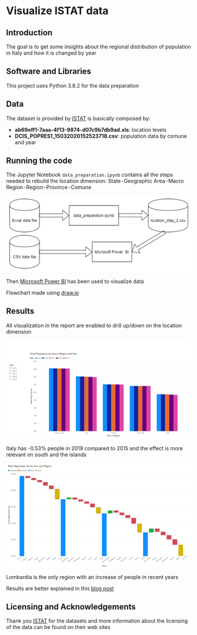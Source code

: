 # Visualize ISTAT data

## Introduction

The goal is to get some insights about the regional distribution of population in Italy and how it is changed by year


## Software and Libraries

This project uses Python 3.8.2 for the data preparation

## Data

The dataset is provided by [ISTAT](http://dati.istat.it/?lang=en) is basically composed by:
* **ab69eff1-7aaa-4f13-9874-d07c9b7db9ad.xls**: location levels
* **DCIS_POPRES1_15032020152523718.csv**: population data by comune and year

## Running the code

The Jupyter Notebook `data_preparation.ipynb` contains all the steps needed to rebuild the location dimension: State - Geographic Area - Macro Region - Region - Province - Comune

![Flowchart](images/flowchart.png)

Then [Microsoft Power BI](https://powerbi.microsoft.com/en-us/) has been used to visualize data

Flowchart made using [draw.io](https://about.draw.io/)

## Results

All visualization in the report are enabled to drill up/down on the location dimension

![Flowchart](images/population_by_macro_region_year.png)

Italy has -0.53% people in 2019 compared to 2015 and the effect is more relevant on south and the islands

![Flowchart](images/population_variation_region_year.png)

Lombardia is the only region with an increase of people in recent years

Results are better explained in this [blog post](https://medium.com/@simone.rigoni01/visualize-istat-data-with-microsoft-power-bi-faef3594c155)

## Licensing and Acknowledgements

Thank you [ISTAT](https://medium.com/r/?url=https%3A%2F%2Fwww.istat.it%2F) for the datasets and more information about the licensing of the data can be found on their web sites
